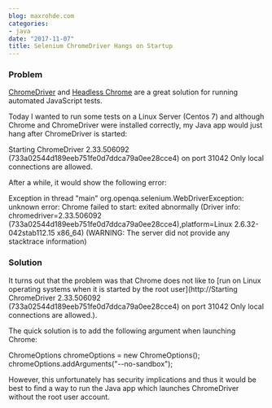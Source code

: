 ```yaml
---
blog: maxrohde.com
categories:
- java
date: "2017-11-07"
title: Selenium ChromeDriver Hangs on Startup
---
```


### Problem

[ChromeDriver](https://github.com/SeleniumHQ/selenium/wiki/ChromeDriver) and [Headless Chrome](https://developers.google.com/web/updates/2017/04/headless-chrome) are a great solution for running automated JavaScript tests.

Today I wanted to run some tests on a Linux Server (Centos 7) and although Chrome and ChromeDriver were installed correctly, my Java app would just hang after ChromeDriver is started:

Starting ChromeDriver 2.33.506092 (733a02544d189eeb751fe0d7ddca79a0ee28cce4) on port 31042
Only local connections are allowed.

After a while, it would show the following error:

Exception in thread "main" org.openqa.selenium.WebDriverException: unknown error: Chrome failed to start: exited abnormally
(Driver info: chromedriver=2.33.506092 (733a02544d189eeb751fe0d7ddca79a0ee28cce4),platform=Linux 2.6.32-042stab112.15 x86_64) (WARNING: The server did not provide any stacktrace information)

### Solution

It turns out that the problem was that Chrome does not like to [run on Linux operating systems when it is started by the root user](http://Starting ChromeDriver 2.33.506092 (733a02544d189eeb751fe0d7ddca79a0ee28cce4) on port 31042 Only local connections are allowed.).

The quick solution is to add the following argument when launching Chrome:

ChromeOptions chromeOptions = new ChromeOptions();
chromeOptions.addArguments("--no-sandbox");

However, this unfortunately has security implications and thus it would be best to find a way to run the Java app which launches ChromeDriver without the root user account.
